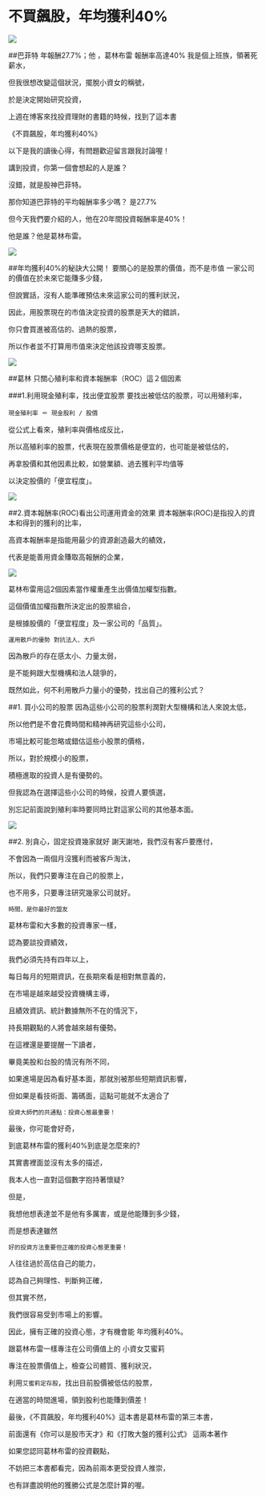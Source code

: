 # 不買飆股，年均獲利40%

![](./images/20140806094756913.jpg)


##巴菲特 年報酬27.7%；他 ，葛林布雷 報酬率高達40%
我是個上班族，領著死薪水，

但我很想改變這個狀況，擺脫小資女的稱號，

於是決定開始研究投資，

上週在博客來找投資理財的書籍的時候，找到了這本書

《不買飆股，年均獲利40%》

以下是我的讀後心得，有問題歡迎留言跟我討論喔！

 

講到投資，你第一個會想起的人是誰？

沒錯，就是股神巴菲特。

那你知道巴菲特的平均報酬率多少嗎？ 是27.7%

但今天我們要介紹的人，他在20年間投資報酬率是40%！

他是誰？他是葛林布雷。


![](./images/20140805095451284.jpg)

##年均獲利40%的秘訣大公開！
要關心的是股票的價值，而不是市值
一家公司的價值在於未來它能賺多少錢，

但說實話，沒有人能準確預估未來這家公司的獲利狀況，

因此，用股票現在的市值決定投資的股票是天大的錯誤，

你只會買進被高估的、過熱的股票，

所以作者並不打算用市值來決定他該投資哪支股票。


![](./images/20140804113031825.jpg)

##葛林 只關心殖利率和資本報酬率（ROC）這２個因素

###1.利用現金殖利率，找出便宜股票
要找出被低估的股票，可以用殖利率，

`現金殖利率 ＝ 現金股利 / 股價`　

從公式上看來，殖利率與價格成反比，

所以高殖利率的股票，代表現在股票價格是便宜的，也可能是被低估的，

再拿股價和其他因素比較，如營業額、過去獲利平均值等

以決定股價的「便宜程度」。


![](./images/20140804140538912.jpg)




##2.資本報酬率(ROC)看出公司運用資金的效果
資本報酬率(ROC)是指投入的資本和得到的獲利的比率，

高資本報酬率是指能用最少的資源創造最大的績效，

代表是能善用資金賺取高報酬的企業，



![](./images/20140804134452141.jpg)


葛林布雷用這2個因素當作權重產生出價值加權型指數。

這個價值加權指數所決定出的股票組合，

是根據股價的「便宜程度」及一家公司的「品質」。

 

`運用散戶的優勢 對抗法人、大戶`

因為散戶的存在感太小、力量太弱，

是不能夠跟大型機構和法人競爭的，

既然如此，何不利用散戶力量小的優勢，找出自己的獲利公式？

 

##1. 買小公司的股票
因為這些小公司的股票利潤對大型機構和法人來說太低，

所以他們是不會花費時間和精神再研究這些小公司，

市場比較可能忽略或錯估這些小股票的價格，

所以，對於規模小的股票，

積極進取的投資人是有優勢的。

 

但我認為在選擇這些小公司的時候，投資人要慎選，

別忘記前面說到殖利率時要同時比對這家公司的其他基本面。



![](./images/20140804142851581.jpg)

##2. 別貪心，固定投資幾家就好
謝天謝地，我們沒有客戶要應付，

不會因為一兩個月沒獲利而被客戶淘汰，

所以，我們只要專注在自己的股票上，

也不用多，只要專注研究幾家公司就好。


`時間，是你最好的盟友`

葛林布雷和大多數的投資專家一樣，

認為要談投資績效，

我們必須先持有四年以上，

每日每月的短期資訊，在長期來看是相對無意義的，

在市場是越來越受投資機構主導，

且績效資訊、統計數據無所不在的情況下，

持長期觀點的人將會越來越有優勢。

 

在這裡還是要提醒一下讀者，

畢竟美股和台股的情況有所不同，

如果進場是因為看好基本面，那就別被那些短期資訊影響，

但如果是看技術面、籌碼面，這點可能就不太適合了

 

`投資大師們的共通點：投資心態最重要！`

最後，你可能會好奇，

到底葛林布雷的獲利40%到底是怎麼來的?

其實書裡面並沒有太多的描述，

我本人也一直對這個數字抱持著懷疑?

 

但是，

我想他想表達並不是他有多厲害，或是他能賺到多少錢，

而是想表達雖然 

`好的投資方法重要但正確的投資心態更重要！`

 

人往往過於高估自己的能力，

認為自己夠理性、判斷夠正確，

但其實不然，

我們很容易受到市場上的影響。

因此，擁有正確的投資心態，才有機會能 年均獲利40%。

 

跟葛林布雷一樣專注在公司價值上的 小資女艾蜜莉

專注在股票價值上，檢查公司體質、獲利狀況，

利用`艾蜜莉定存股`，找出目前股價被低估的股票，

在適當的時間進場，領到股利也能賺到價差！

 

最後，《不買飆股，年均獲利40%》這本書是葛林布雷的第三本書，

前面還有《你可以是股市天才》和《打敗大盤的獲利公式》 這兩本著作

如果您認同葛林布雷的投資觀點，

不妨把三本書都看完，因為前兩本更受投資人推崇，

也有詳盡說明他的獲勝公式是怎麼計算的喔。